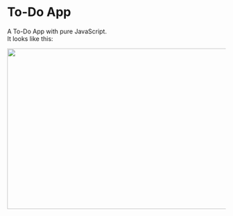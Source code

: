 # To-Do App

A To-Do App with pure JavaScript.<br>
It looks like this: 

<img src="https://user-images.githubusercontent.com/24686636/135158119-f0b0df46-d341-44b2-8c6b-9e784108a136.png" height="370px" width="580">
